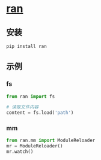# [ran](https://github.com/chenshenchao/ran)

## 安装

```bash
pip install ran
```

## 示例

### fs

```python
from ran import fs

# 读取文件内容
content = fs.load('path')
```

### mm

```python
from ran.mm import ModuleReloader
mr = ModuleReloader()
mr.watch()
```
